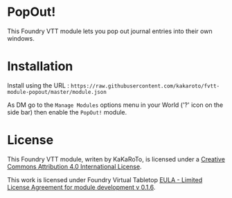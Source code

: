 # PopOut!

This Foundry VTT module lets you pop out journal entries into their own windows.

# Installation
Install using the URL : `https://raw.githubusercontent.com/kakaroto/fvtt-module-popout/master/module.json`

As DM go to the `Manage Modules` options menu in your World ('?' icon on the side bar) then enable the `PopOut!` module.

# License
This Foundry VTT module, writen by KaKaRoTo, is licensed under a [Creative Commons Attribution 4.0 International License](http://creativecommons.org/licenses/by/4.0/).

This work is licensed under Foundry Virtual Tabletop [EULA - Limited License Agreement for module development v 0.1.6](http://foundryvtt.com/pages/license.html).
